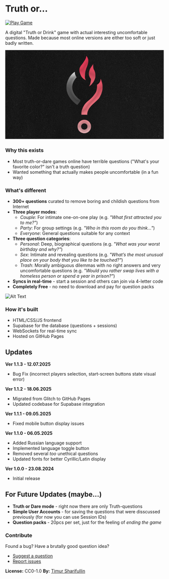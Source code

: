 # Truth or...

<a href="https://tim-toothed.github.io/truth-or-game/">
  <img src="https://img.shields.io/badge/Play-Game-FF9900?style=for-the-badge&logo=github&logoColor=white" alt="Play Game">
</a>  



A digital "Truth or Drink" game with actual interesting uncomfortable questions. Made because most online versions are either too soft or just badly written.  

![Alt Text](assets/images/front_logo.png)

### Why this exists
- Most truth-or-dare games online have terrible questions ("What's your favorite color?" isn't a truth question)  
- Wanted something that actually makes people uncomfortable (in a fun way)  

### What's different
- **300+ questions** curated to remove boring and childish questions from Internet 
- **Three player modes**:
  - *Couple*: For intimate one-on-one play (e.g. *"What first attracted you to me?"*)
  - *Party*: For group settings (e.g. *"Who in this room do you think..."*)
  - *Everyone*: General questions suitable for any context
- **Three question categories**:
  - *Personal*: Deep, biographical questions (e.g. *"What was your worst birthday and why?"*)
  - *Sex*: Intimate and revealing questions (e.g. *"What’s the most unusual place on your body that you like to be touched?"*)
  - *Trash*: Morally ambiguous dilemmas with no right answers and very uncomfortable questions (e.g. *"Would you rather swap lives with a homeless person or spend a year in prison?"*)
- **Syncs in real-time** - start a session and others can join via 4-letter code  
- **Completely Free** - no need to download and pay for question packs

![Alt Text](assets/gameplay.gif)

### How it's built
- HTML/CSS/JS frontend  
- Supabase for the database (questions + sessions)  
- WebSockets for real-time sync  
- Hosted on GitHub Pages  

## Updates

**Ver 1.1.3 - 12.07.2025**
- Bug Fix (incorrect players selection, start-screen buttons state visual error)

**Ver 1.1.2 - 18.06.2025**
- Migrated from Glitch to GitHub Pages
- Updated codebase for Supabase integration

**Ver 1.1.1 - 09.05.2025**
- Fixed mobile button display issues

**Ver 1.1.0 - 06.05.2025**
- Added Russian language support
- Implemented language toggle button
- Removed several *too* unethical questions
- Updated fonts for better Cyrillic/Latin display

**Ver 1.0.0 - 23.08.2024**
- Initial release

## For Future Updates (maybe...)
- **Truth or Dare mode** - right now there are only Truth-questions
- **Simple User Accounts** - for saving the questions that were disscussed previously (for now you can use Session IDs)
- **Question packs** - 20pcs per set, just for the feeling of *ending the game*

### Contribute
Found a bug? Have a brutally good question idea?  
- [Suggest a question](https://forms.gle/Hk9qqeWhcwsRxGDXA)  
- [Report issues](https://forms.gle/yBebcqYvRCgASLgaA)  

**License:** CC0-1.0
**By:** [Timur Sharifullin](https://github.com/tim-toothed)  

